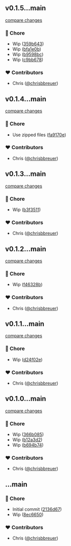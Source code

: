 
## v0.1.5...main

[compare changes](https://github.com/stacksjs/gitit/compare/v0.1.5...main)

### 🏡 Chore

- Wip ([359b643](https://github.com/stacksjs/gitit/commit/359b643))
- Wip ([bfa1e0b](https://github.com/stacksjs/gitit/commit/bfa1e0b))
- Wip ([b9598bc](https://github.com/stacksjs/gitit/commit/b9598bc))
- Wip ([c9bb678](https://github.com/stacksjs/gitit/commit/c9bb678))

### ❤️ Contributors

- Chris ([@chrisbbreuer](https://github.com/chrisbbreuer))

## v0.1.4...main

[compare changes](https://github.com/stacksjs/gitit/compare/v0.1.4...main)

### 🏡 Chore

- Use zipped files ([fa9170e](https://github.com/stacksjs/gitit/commit/fa9170e))

### ❤️ Contributors

- Chris ([@chrisbbreuer](https://github.com/chrisbbreuer))

## v0.1.3...main

[compare changes](https://github.com/stacksjs/gitit/compare/v0.1.3...main)

### 🏡 Chore

- Wip ([b3f3511](https://github.com/stacksjs/gitit/commit/b3f3511))

### ❤️ Contributors

- Chris ([@chrisbbreuer](https://github.com/chrisbbreuer))

## v0.1.2...main

[compare changes](https://github.com/stacksjs/gitit/compare/v0.1.2...main)

### 🏡 Chore

- Wip ([f46328b](https://github.com/stacksjs/gitit/commit/f46328b))

### ❤️ Contributors

- Chris ([@chrisbbreuer](https://github.com/chrisbbreuer))

## v0.1.1...main

[compare changes](https://github.com/stacksjs/gitit/compare/v0.1.1...main)

### 🏡 Chore

- Wip ([d24f02e](https://github.com/stacksjs/gitit/commit/d24f02e))

### ❤️ Contributors

- Chris ([@chrisbbreuer](https://github.com/chrisbbreuer))

## v0.1.0...main

[compare changes](https://github.com/stacksjs/gitit/compare/v0.1.0...main)

### 🏡 Chore

- Wip ([366b085](https://github.com/stacksjs/gitit/commit/366b085))
- Wip ([b12a3d2](https://github.com/stacksjs/gitit/commit/b12a3d2))
- Wip ([b694b74](https://github.com/stacksjs/gitit/commit/b694b74))

### ❤️ Contributors

- Chris ([@chrisbbreuer](https://github.com/chrisbbreuer))

## ...main

### 🏡 Chore

- Initial commit ([2136d67](https://github.com/stacksjs/gitit/commit/2136d67))
- Wip ([8ec6650](https://github.com/stacksjs/gitit/commit/8ec6650))

### ❤️ Contributors

- Chris ([@chrisbbreuer](https://github.com/chrisbbreuer))

